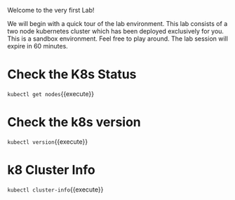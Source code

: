 Welcome to the very first Lab!

We will begin with a quick tour of the lab environment. This lab consists of a two node kubernetes cluster which has been deployed exclusively for you. This is a sandbox environment. Feel free to play around. The lab session will expire in 60 minutes.

# Check the K8s Status

`kubectl get nodes`{{execute}}


# Check the k8s version

`kubectl version`{{execute}}


# k8 Cluster Info

`kubectl cluster-info`{{execute}}

